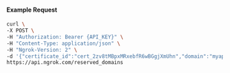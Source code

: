 <!-- Code generated for API Clients. DO NOT EDIT. -->

#### Example Request

```bash
curl \
-X POST \
-H "Authorization: Bearer {API_KEY}" \
-H "Content-Type: application/json" \
-H "Ngrok-Version: 2" \
-d '{"certificate_id":"cert_2zv8tMBpxMRxebfR6wBGgjXmUhn","domain":"myapp.mydomain.com","region":"us"}' \
https://api.ngrok.com/reserved_domains
```
